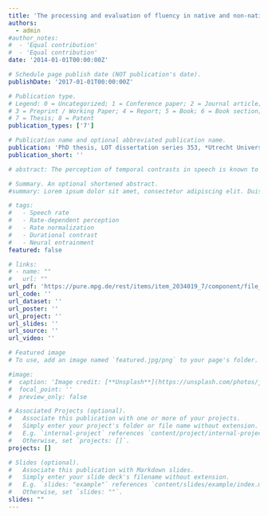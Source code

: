 ```yaml
---
title: 'The processing and evaluation of fluency in native and non-native speech'
authors:
  - admin
#author_notes:
#  - 'Equal contribution'
#  - 'Equal contribution'
date: '2014-01-01T00:00:00Z'

# Schedule page publish date (NOT publication's date).
publishDate: '2017-01-01T00:00:00Z'

# Publication type.
# Legend: 0 = Uncategorized; 1 = Conference paper; 2 = Journal article;
# 3 = Preprint / Working Paper; 4 = Report; 5 = Book; 6 = Book section;
# 7 = Thesis; 8 = Patent
publication_types: ['7']

# Publication name and optional abbreviated publication name.
publication: 'PhD thesis, LOT dissertation series 353, *Utrecht University*, 175pp'
publication_short: ''

# abstract: The perception of temporal contrasts in speech is known to be influenced by the speech rate in the surrounding context. This rate-dependent perception is suggested to involve general auditory processes because it is also elicited by non-speech contexts, such as pure tone sequences. Two general auditory mechanisms have been proposed to underlie rate-dependent perception, durational contrast and neural entrainment. This study compares the predictions of these two accounts of rate-dependent speech perception by means of four experiments, in which participants heard tone sequences followed by Dutch target words ambiguous between /ɑs/ 'ash' and /a:s/ 'bait'. Tone sequences varied in the duration of tones (short vs. long) and in the presentation rate of the tones (fast vs. slow). Results show that the duration of preceding tones did not influence target perception in any of the experiments, thus challenging durational contrast as explanatory mechanism behind rate-dependent perception. Instead, the presentation rate consistently elicited a category boundary shift, with faster presentation rates inducing more /a:s/ responses, but only if the tone sequence was isochronous. Therefore, this study proposes an alternative, neurobiologically plausible account of rate-dependent perception involving neural entrainment of endogenous oscillations to the rate of a rhythmic stimulus

# Summary. An optional shortened abstract.
#summary: Lorem ipsum dolor sit amet, consectetur adipiscing elit. Duis posuere tellus ac convallis placerat. Proin tincidunt magna sed ex sollicitudin condimentum.

# tags:
#   - Speech rate 
#   - Rate-dependent perception 
#   - Rate normalization 
#   - Durational contrast 
#   - Neural entrainment
featured: false

# links:
# - name: ""
#   url: ""
url_pdf: 'https://pure.mpg.de/rest/items/item_2034019_7/component/file_2034017/content'
url_code: ''
url_dataset: ''
url_poster: ''
url_project: ''
url_slides: ''
url_source: ''
url_video: ''

# Featured image
# To use, add an image named `featured.jpg/png` to your page's folder.

#image:
#  caption: 'Image credit: [**Unsplash**](https://unsplash.com/photos/jdD8gXaTZsc)'
#  focal_point: ''
#  preview_only: false

# Associated Projects (optional).
#   Associate this publication with one or more of your projects.
#   Simply enter your project's folder or file name without extension.
#   E.g. `internal-project` references `content/project/internal-project/index.md`.
#   Otherwise, set `projects: []`.
projects: []

# Slides (optional).
#   Associate this publication with Markdown slides.
#   Simply enter your slide deck's filename without extension.
#   E.g. `slides: "example"` references `content/slides/example/index.md`.
#   Otherwise, set `slides: ""`.
slides: ""
---
```


<!-- THIS MARKDOWN BIT IS CURRENTLY COMMENTED OUT
{{% callout note %}}
Click the _Cite_ button above to demo the feature to enable visitors to import publication metadata into their reference management software.
{{% /callout %}}

Supplementary notes can be added here, including [code and math](https://wowchemy.com/docs/content/writing-markdown-latex/).
-->
